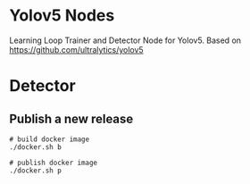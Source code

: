 # Yolov5 Nodes

Learning Loop Trainer and Detector Node for Yolov5. Based on https://github.com/ultralytics/yolov5

# Detector

## Publish a new release

```
# build docker image
./docker.sh b

# publish docker image
./docker.sh p
```
